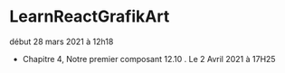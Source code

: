 # LearnReactGrafikArt
début 28 mars 2021 à 12h18


 - Chapitre 4, Notre premier composant 12.10 . Le 2 Avril 2021 à 17H25